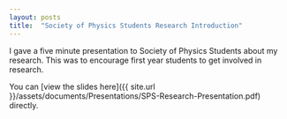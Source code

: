 ```yaml
---
layout: posts
title:  "Society of Physics Students Research Introduction"
---
```



I gave a five minute presentation to Society of Physics Students about my research. This was to encourage first year students to get involved in research.

You can [view the slides here]({{ site.url }}/assets/documents/Presentations/SPS-Research-Presentation.pdf) directly.
